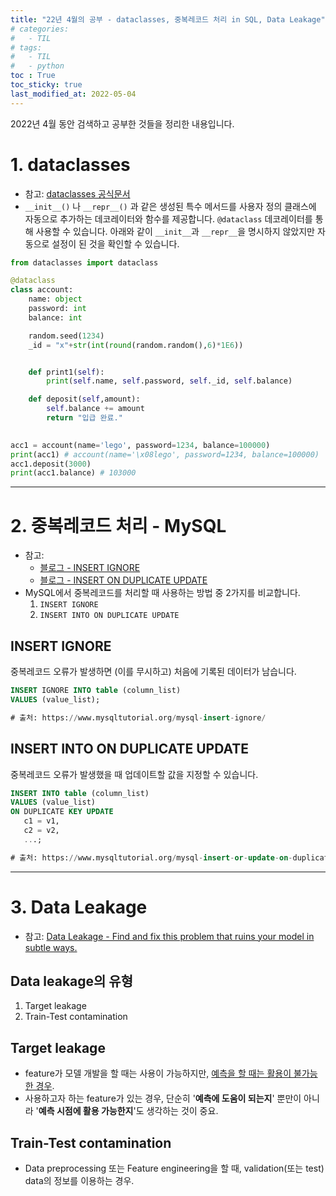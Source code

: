 ```yaml
---
title: "22년 4월의 공부 - dataclasses, 중복레코드 처리 in SQL, Data Leakage"
# categories:
#   - TIL
# tags:
#   - TIL
#   - python
toc : True
toc_sticky: true
last_modified_at: 2022-05-04
---
```


2022년 4월 동안 검색하고 공부한 것들을 정리한 내용입니다.

# 1. dataclasses
* 참고: [dataclasses 공식문서](https://docs.python.org/ko/3/library/dataclasses.html)
* `__init__()` 나 `__repr__()` 과 같은 생성된 특수 메서드를 사용자 정의 클래스에 자동으로 추가하는 데코레이터와 함수를 제공합니다. `@dataclass` 데코레이터를 통해 사용할 수 있습니다. 아래와 같이 `__init__`과 `__repr__`을 명시하지 않았지만 자동으로 설정이 된 것을 확인할 수 있습니다.

```py
from dataclasses import dataclass

@dataclass
class account:
    name: object
    password: int
    balance: int

    random.seed(1234)
    _id = "x"+str(int(round(random.random(),6)*1E6))


    def print1(self):
        print(self.name, self.password, self._id, self.balance)

    def deposit(self,amount):
        self.balance += amount
        return "입급 완료."

        
acc1 = account(name='lego', password=1234, balance=100000)
print(acc1) # account(name='\x08lego', password=1234, balance=100000)
acc1.deposit(3000)
print(acc1.balance) # 103000
```

---

# 2. 중복레코드 처리 - MySQL
* 참고: 
  * [블로그 - INSERT IGNORE](https://www.mysqltutorial.org/mysql-insert-ignore/)
  * [블로그 - INSERT ON DUPLICATE UPDATE](https://www.mysqltutorial.org/mysql-insert-or-update-on-duplicate-key-update/)
* MySQL에서 중복레코드를 처리할 때 사용하는 방법 중 2가지를 비교합니다.
  1. `INSERT IGNORE`
  2. `INSERT INTO ON DUPLICATE UPDATE`


## INSERT IGNORE
중복레코드 오류가 발생하면 (이를 무시하고) 처음에 기록된 데이터가 남습니다.

```sql
INSERT IGNORE INTO table (column_list) 
VALUES (value_list);

# 출처: https://www.mysqltutorial.org/mysql-insert-ignore/
```

## INSERT INTO ON DUPLICATE UPDATE
중복레코드 오류가 발생했을 때 업데이트할 값을 지정할 수 있습니다.

```sql
INSERT INTO table (column_list)
VALUES (value_list)
ON DUPLICATE KEY UPDATE
   c1 = v1, 
   c2 = v2,
   ...;

# 출처: https://www.mysqltutorial.org/mysql-insert-or-update-on-duplicate-key-update/
```

---

# 3. Data Leakage
* 참고: [Data Leakage - Find and fix this problem that ruins your model in subtle ways.](https://www.kaggle.com/alexisbcook/data-leakage)

## Data leakage의 유형
  1. Target leakage
  2. Train-Test contamination   
      
## Target leakage
  - feature가 모델 개발을 할 때는 사용이 가능하지만, <u>예측을 할 때는 활용이 불가능한 경우</u>.
  - 사용하고자 하는 feature가 있는 경우, 단순히 '**예측에 도움이 되는지**' 뿐만이 아니라 '**예측 시점에 활용 가능한지**'도 생각하는 것이 중요.
     
## Train-Test contamination
  - Data preprocessing 또는 Feature engineering을 할 때, validation(또는 test) data의 정보를 이용하는 경우.


